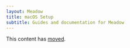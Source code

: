 ```yaml
---
layout: Meadow
title: macOS Setup
subtitle: Guides and documentation for Meadow
---
```


This content has [moved](../../index.md).
